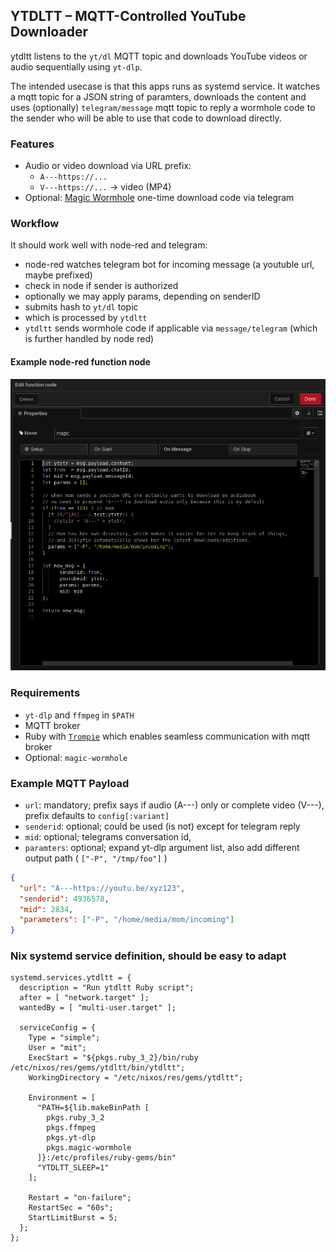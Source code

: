 ## YTDLTT – MQTT-Controlled YouTube Downloader

ytdltt listens to the `yt/dl` MQTT topic and downloads YouTube videos
or audio sequentially using `yt-dlp`.

The intended usecase is that this apps runs as systemd service. It
watches a mqtt topic for a JSON string of paramters, downloads the
content and uses (optionally) `telegram/message` mqtt topic to reply a
wormhole code to the sender who will be able to use that code to
download directly.

### Features

- Audio or video download via URL prefix:
  - `A---https://...`
  - `V---https://...` → video (MP4)
- Optional: [Magic Wormhole](https://magic-wormhole.readthedocs.io/) one-time download code via telegram

### Workflow

It should work well with node-red and telegram:

* node-red watches telegram bot for incoming message (a youtuble url,
  maybe prefixed)
* check in node if sender is authorized
* optionally we may apply params, depending on senderID
* submits hash to `yt/dl` topic
* which is processed by `ytdltt`
* `ytdltt` sends wormhole code if applicable via `message/telegram` (which is further handled by node red)

#### Example node-red function node

![example](res/img/node-red-function-node-example.png)


### Requirements

- `yt-dlp` and `ffmpeg` in `$PATH`
- MQTT broker
- Ruby with [`Trompie`](https://github.com/entropie/trompie) which enables seamless communication with mqtt broker
- Optional: `magic-wormhole`

### Example MQTT Payload

* `url`: mandatory; prefix says if audio (A---) only or complete video (V---), prefix defaults to `config[:variant]`
* `senderid`: optional; could be used (is not) except for telegram reply
* `mid`: optional; telegrams conversation id, 
* `paramters`: optional; expand yt-dlp argument list, also add different output path ( `["-P", "/tmp/foo"]` )

```json
{
  "url": "A---https://youtu.be/xyz123",
  "senderid": 4936578,
  "mid": 2834,
  "parameters": ["-P", "/home/media/mom/incoming"]
}
```

### Nix systemd service definition, should be easy to adapt

    systemd.services.ytdltt = {
      description = "Run ytdltt Ruby script";
      after = [ "network.target" ];
      wantedBy = [ "multi-user.target" ];
  
      serviceConfig = {
        Type = "simple";
        User = "mit";
        ExecStart = "${pkgs.ruby_3_2}/bin/ruby /etc/nixos/res/gems/ytdltt/bin/ytdltt";
        WorkingDirectory = "/etc/nixos/res/gems/ytdltt";
  
        Environment = [
          "PATH=${lib.makeBinPath [
            pkgs.ruby_3_2
            pkgs.ffmpeg
            pkgs.yt-dlp
            pkgs.magic-wormhole
          ]}:/etc/profiles/ruby-gems/bin"
          "YTDLTT_SLEEP=1"
        ];
  
        Restart = "on-failure";
        RestartSec = "60s";
        StartLimitBurst = 5;
      };
    };



